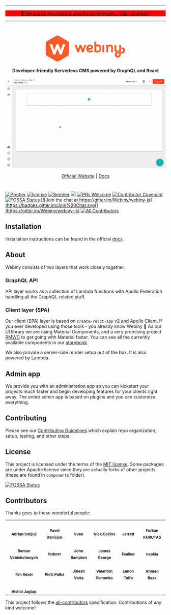 <hr/><p align="center" style="border: 1px solid red; background: red">
<a target="_blank" href="https://careers.webiny.com/senior-javascript-engineer/en">📢 We are hiring a Senior JavaScript Engineer - Click to Apply!</a>
  <p>
<hr/>
<br>
<p align="center">
  <img src="./static/webiny-logo.svg" width="250">
  <br><br>
  <strong>Developer-friendly Serverless CMS powered by GraphQL and React</strong>
</p>
<p align="center">
  <img src="./static/page-builder-video.gif" width="700">
  </p>
<p align="center">
  <a href="https://www.webiny.com">Official Website</a> |
  <a href="https://docs.webiny.com">Docs</a>
</p>

#

<p align="center">

[![Prettier](https://img.shields.io/badge/code_style-prettier-ff69b4.svg)](https://prettier.io)
[![license](https://img.shields.io/badge/license-MIT-green.svg)](https://github.com/webiny/webiny-js/blob/master/LICENSE)
[![SemVer](http://img.shields.io/:semver-2.0.0-brightgreen.svg)](http://semver.org)
![](https://img.shields.io/npm/types/scrub-js.svg)
[![PRs Welcome](https://img.shields.io/badge/PRs-welcome-brightgreen.svg)](http://makeapullrequest.com)
[![Contributor Covenant](https://img.shields.io/badge/Contributor%20Covenant-v1.4%20adopted-ff69b4.svg)](CODE_OF_CONDUCT.md)
[![FOSSA Status](https://app.fossa.io/api/projects/git%2Bgithub.com%2FWebiny%2Fwebiny-js.svg?type=shield)](https://app.fossa.io/projects/git%2Bgithub.com%2FWebiny%2Fwebiny-js?ref=badge_shield)
[![Join the chat at https://gitter.im/Webiny/webiny-js](https://badges.gitter.im/Join%20Chat.svg)](https://gitter.im/Webiny/webiny-js) <!-- ALL-CONTRIBUTORS-BADGE:START - Do not remove or modify this section -->
[![All Contributors](https://img.shields.io/badge/all_contributors-19-orange.svg?style=flat-square)](#contributors-)
<!-- ALL-CONTRIBUTORS-BADGE:END -->

</p>

## Installation

Installation instructions can be found in the official [docs](https://docs.webiny.com).

## About

Webiny consists of two layers that work closely together.

### GraphQL API

API layer works as a collection of Lambda functions with Apollo Federation handling all the GraphQL-related stuff.

### Client layer (SPA)

Our client (SPA) layer is based on `create-react-app` v2 and Apollo Client. If you ever developed using those tools - you already know Webiny 🙂
As our UI library we are using Material Components, and a very promising project [RMWC](https://jamesmfriedman.github.io/rmwc/) to get going with Material faster.
You can see all the currently available components in our [storybook](https://storybook.webiny.com/).

We also provide a server-side render setup out of the box. It is also powered by Lambda.

## Admin app

We provide you with an administration app so you can kickstart your projects much faster and begin developing features for your clients right away.
The entire admin app is based on plugins and you can customize everything.

## Contributing

Please see our [Contributing Guidelines](/CONTRIBUTING.md) which explain repo organization, setup, testing, and other steps.

## License

This project is licensed under the terms of the [MIT license](/LICENSE). Some packages are under Apache license since they are actually forks of other projects (these are found in `components` folder).

[![FOSSA Status](https://app.fossa.io/api/projects/git%2Bgithub.com%2FWebiny%2Fwebiny-js.svg?type=large)](https://app.fossa.io/projects/git%2Bgithub.com%2FWebiny%2Fwebiny-js?ref=badge_large)

## Contributors

Thanks goes to these wonderful people:

<!-- ALL-CONTRIBUTORS-LIST:START - Do not remove or modify this section -->
<!-- prettier-ignore-start -->
<!-- markdownlint-disable -->
<table>
  <tr>
    <td align="center"><a href="https://www.webiny.com"><img src="https://avatars0.githubusercontent.com/u/5121148?v=4" width="100px;" alt=""/><br /><sub><b>Adrian Smijulj</b></sub></a><br /></td>
    <td align="center"><a href="http://webiny.com/"><img src="https://avatars1.githubusercontent.com/u/3920893?v=4" width="100px;" alt=""/><br /><sub><b>Pavel Denisjuk</b></sub></a><br /></td>
    <td align="center"><a href="http://www.webiny.com/"><img src="https://avatars3.githubusercontent.com/u/3808420?v=4" width="100px;" alt=""/><br /><sub><b>Sven</b></sub></a><br /></td>
    <td align="center"><a href="https://github.com/ndcollins"><img src="https://avatars0.githubusercontent.com/u/501726?v=4" width="100px;" alt=""/><br /><sub><b>Nick Collins</b></sub></a><br /></td>
    <td align="center"><a href="https://github.com/JetUni"><img src="https://avatars0.githubusercontent.com/u/1317221?v=4" width="100px;" alt=""/><br /><sub><b>Jarrett</b></sub></a><br /></td>
    <td align="center"><a href="https://github.com/enmesarru"><img src="https://avatars2.githubusercontent.com/u/40731570?v=4" width="100px;" alt=""/><br /><sub><b>Furkan KURUTAŞ</b></sub></a><br /></td>
  </tr>
  <tr>
    <td align="center"><a href="https://github.com/roman-vabishchevych"><img src="https://avatars3.githubusercontent.com/u/4134474?v=4" width="100px;" alt=""/><br /><sub><b>Roman Vabishchevych</b></sub></a><br /></td>
    <td align="center"><a href="https://github.com/fodurrr"><img src="https://avatars1.githubusercontent.com/u/10008597?v=4" width="100px;" alt=""/><br /><sub><b>fodurrr</b></sub></a><br /></td>
    <td align="center"><a href="https://thebeast.me/about/"><img src="https://avatars3.githubusercontent.com/u/418747?v=4" width="100px;" alt=""/><br /><sub><b>John Bampton</b></sub></a><br /></td>
    <td align="center"><a href="https://ghuser.io/jamesgeorge007"><img src="https://avatars2.githubusercontent.com/u/25279263?v=4" width="100px;" alt=""/><br /><sub><b>James George</b></sub></a><br /></td>
    <td align="center"><a href="https://github.com/Fsalker"><img src="https://avatars1.githubusercontent.com/u/16700631?v=4" width="100px;" alt=""/><br /><sub><b>Fsalker</b></sub></a><br /></td>
    <td align="center"><a href="https://github.com/naokia"><img src="https://avatars2.githubusercontent.com/u/5516121?v=4" width="100px;" alt=""/><br /><sub><b>naokia</b></sub></a><br /></td>
  </tr>
  <tr>
    <td align="center"><a href="https://github.com/tjrexer"><img src="https://avatars2.githubusercontent.com/u/7013045?v=4" width="100px;" alt=""/><br /><sub><b>Tim Rexer</b></sub></a><br /></td>
    <td align="center"><a href="https://github.com/bigb123"><img src="https://avatars2.githubusercontent.com/u/9221943?v=4" width="100px;" alt=""/><br /><sub><b>Piotr Pałka</b></sub></a><br /></td>
    <td align="center"><a href="http://jinesh.varia.in"><img src="https://avatars2.githubusercontent.com/u/4205770?v=4" width="100px;" alt=""/><br /><sub><b>Jinesh Varia</b></sub></a><br /></td>
    <td align="center"><a href="https://github.com/val-fom"><img src="https://avatars0.githubusercontent.com/u/17828806?v=4" width="100px;" alt=""/><br /><sub><b>Valentyn Fomenko</b></sub></a><br /></td>
    <td align="center"><a href="https://github.com/Naion"><img src="https://avatars3.githubusercontent.com/u/13139397?v=4" width="100px;" alt=""/><br /><sub><b>Lenon Tolfo</b></sub></a><br /></td>
    <td align="center"><a href="https://github.com/ahmad-reza619"><img src="https://avatars3.githubusercontent.com/u/52902060?v=4" width="100px;" alt=""/><br /><sub><b>Ahmad Reza</b></sub></a><br /></td>
  </tr>
  <tr>
    <td align="center"><a href="https://github.com/visshaljagtap"><img src="https://avatars2.githubusercontent.com/u/35190080?v=4" width="100px;" alt=""/><br /><sub><b>Vishal Jagtap</b></sub></a><br /></td>
  </tr>
</table>

<!-- markdownlint-enable -->
<!-- prettier-ignore-end -->
<!-- ALL-CONTRIBUTORS-LIST:END -->

This project follows the [all-contributors](https://github.com/all-contributors/all-contributors) specification. Contributions of any kind welcome!
